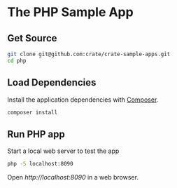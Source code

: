 # The PHP Sample App
## Get Source

```bash
git clone git@github.com:crate/crate-sample-apps.git
cd php
```

## Load Dependencies
Install the application dependencies with [Composer](https://getcomposer.org/).

```bash
composer install
```

## Run PHP app
Start a local web server to test the app

```bash
php -S localhost:8090
```

Open *http://localhost:8090* in a web browser.
